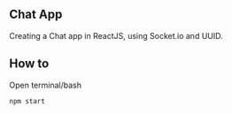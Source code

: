 ## Chat App

Creating a Chat app in ReactJS, using Socket.io and UUID.


## How to
Open terminal/bash

```
npm start
```
